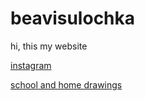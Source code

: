 # beavisulochka
hi, this my website

[instagram](https://www.instagram.com/beavisulochka/)

[school and home drawings](https://wke.lt/w/s/CKfsaX)
